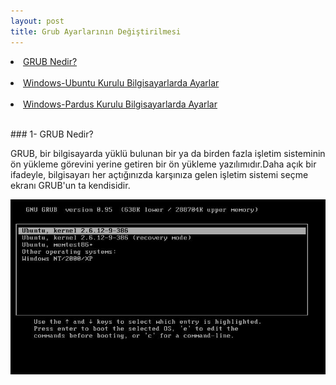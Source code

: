```yaml
---
layout: post
title: Grub Ayarlarının Değiştirilmesi
---
```


<li><a href="#GRUB"> GRUB Nedir?</a></li><br>
<li><a href="#WİN-UBUNTU"> Windows-Ubuntu Kurulu Bilgisayarlarda Ayarlar</a></li><br>
<li><a href="#WİN-PARDUS"> Windows-Pardus Kurulu Bilgisayarlarda Ayarlar</a></li><br>

###<a id="GRUB"> 1- GRUB Nedir? </a>

GRUB, bir bilgisayarda yüklü bulunan bir ya da birden fazla işletim sisteminin ön yükleme görevini yerine getiren bir ön yükleme yazılımıdır.Daha açık bir ifadeyle, bilgisayarı her açtığınızda karşınıza gelen işletim sistemi seçme ekranı GRUB'un ta kendisidir.

<img src="images/grub.png">

